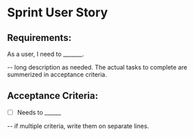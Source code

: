 # Sprint User Story

## Requirements:                                               

As a user, I need to _______.

 -- long description as needed. The actual tasks to complete are summerized in acceptance criteria.

## Acceptance Criteria:

* [ ] Needs to ______

 -- if multiple criteria, write them on separate lines.

